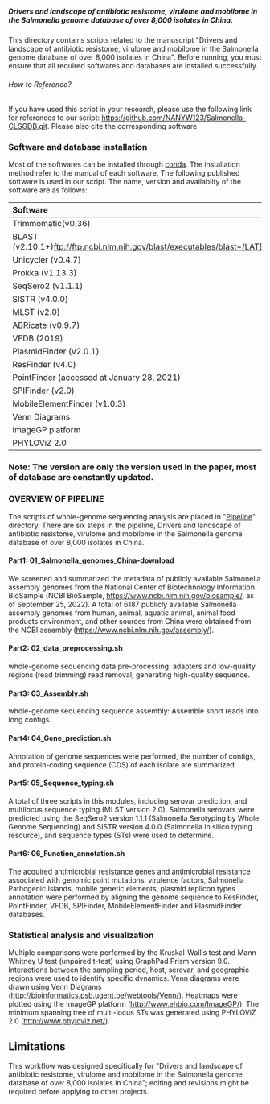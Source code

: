 ##### Drivers and landscape of antibiotic resistome, virulome and mobilome in the Salmonella genome database of over 8,000 isolates in China.

This directory contains scripts related to the manuscript "Drivers and landscape of antibiotic resistome, virulome and mobilome in the Salmonella genome database of over 8,000 isolates in China". 
Before running, you must ensure that all required softwares and databases are installed successfully.

###### How to Reference?  
If you have used this script in your research, please use the following link for references to our script: https://github.com/NANYW123/Salmonella-CLSGDB.git.
Please also cite the corresponding software.

### Software and database installation

Most of the softwares can be installed through [conda](https://www.anaconda.com/products/individual). The installation method refer to the manual of each software. The following published software is used in our script.
The name, version and availablity of the software are as follows:  

|Software|Availability|
|:--------|:-----------|
|Trimmomatic(v0.36) | https://github.com/usadellab/Trimmomatic|
|BLAST (v2.10.1+)ftp://ftp.ncbi.nlm.nih.gov/blast/executables/blast+/LATEST/|
|Unicycler (v0.4.7) | https://github.com/rrwick/Unicycler|
|Prokka (v1.13.3) | https://github.com/tseemann/prokka|
|SeqSero2 (v1.1.1) | https://github.com/denglab/SeqSero2|
|SISTR (v4.0.0) | https://github.com/phac-nml/sistr_cmd|
|MLST (v2.0) | https://bitbucket.org/genomicepidemiology/mlst_db/src/master/|
|ABRicate (v0.9.7) | https://github.com/tseemann/abricate|
|VFDB (2019) | http://www.mgc.ac.cn/VFs/download.htm|
|PlasmidFinder (v2.0.1) | https://bitbucket.org/genomicepidemiology/plasmidfinder_db/src/master/|
|ResFinder (v4.0) | https://bitbucket.org/genomicepidemiology/resfinder_db/src/master/|
|PointFinder (accessed at January 28, 2021) | https://bitbucket.org/genomicepidemiology/pointfinder_db/src/master/|
|SPIFinder (v2.0) | https://bitbucket.org/genomicepidemiology/spifinder_db/src/master/|
|MobileElementFinder (v1.0.3) | https://bitbucket.org/mhkj/mge_finder/src/master/|
|Venn Diagrams | (http://bioinformatics.psb.ugent.be/webtools/Venn/)
|ImageGP platform | (http://www.ehbio.com/ImageGP/)
|PHYLOViZ 2.0 | (http://www.phyloviz.net/)

### Note: The version are only the version used in the paper, most of database are constantly updated.

### OVERVIEW OF PIPELINE

The scripts of whole-genome sequencing analysis are placed in "[Pipeline](https://github.com/NANYW123/Salmonella-CLSGDB.git)" directory. There are six steps in the pipeline, Drivers and landscape of antibiotic resistome, virulome and mobilome in the Salmonella genome database of over 8,000 isolates in China.

#### Part1: 01_Salmonella_genomes_China-download

We screened and summarized the metadata of publicly available Salmonella assembly genomes from the National Center of Biotechnology Information BioSample (NCBI BioSample, https://www.ncbi.nlm.nih.gov/biosample/, as of September 25, 2022). A total of 6187 publicly available Salmonella assembly genomes from human, animal, aquatic animal, animal food products environment, and other sources from China were obtained from the NCBI assembly (https://www.ncbi.nlm.nih.gov/assembly/).

#### Part2: 02_data_preprocessing.sh

whole-genome sequencing data pre-processing: adapters and low-quality regions (read trimming) read removal, generating high-quality sequence. 

#### Part3: 03_Assembly.sh

whole-genome sequencing sequence assembly: Assemble short reads into long contigs.

#### Part4: 04_Gene_prediction.sh 

Annotation of genome sequences were performed, the number of contigs, and protein-coding sequence (CDS) of each isolate are summarized.

#### Part5: 05_Sequence_typing.sh 

A total of three scripts in this modules, including serovar prediction, and multilocus sequence typing (MLST version 2.0).
Salmonella serovars were predicted using the SeqSero2 version 1.1.1 (Salmonella Serotyping by Whole Genome Sequencing) and SISTR version 4.0.0 (Salmonella in silico typing resource), and sequence types (STs) were used to determine.

#### Part6: 06_Function_annotation.sh

The acquired antimicrobial resistance genes and antimicrobial resistance associated with genomic point mutations, virulence factors, Salmonella Pathogenic Islands, mobile genetic elements, plasmid replicon types annotation were performed by aligning the genome sequence to ResFinder, PointFinder, VFDB, SPIFinder, MobileElementFinder and PlasmidFinder databases.

### Statistical analysis and visualization

Multiple comparisons were performed by the Kruskal-Wallis test and Mann Whitney U test (unpaired t-test) using GraphPad Prism version 9.0. Interactions between the sampling period, host, serovar, and geographic regions were used to identify specific dynamics. Venn diagrams were drawn using Venn Diagrams (http://bioinformatics.psb.ugent.be/webtools/Venn/). Heatmaps were plotted using the ImageGP platform (http://www.ehbio.com/ImageGP/). The minimum spanning tree of multi-locus STs was generated using PHYLOViZ 2.0 (http://www.phyloviz.net/).
## Limitations
 
This workflow was designed specifically for "Drivers and landscape of antibiotic resistome, virulome and mobilome in the Salmonella genome database of over 8,000 isolates in China"; editing and revisions might be required before applying to other projects.